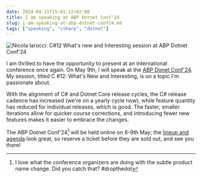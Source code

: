 ```yaml
---
date: 2024-04-15T15:01:12+02:00
title: I am speaking at ABP Dotnet Conf'24
slug: i-am-speaking-at-abp-dotnet-conf24.md
tags: ["speaking", "csharp", "dotnet"]
---
```

![Nicola Iarocci: C#12 What's new and Interesting session at ABP Dotnet Conf'24](/images/abp-dotnet-conf24.png)

I am thrilled to have the opportunity to present at an international conference once again. On May 9th, I will speak at the [ABP Donet Conf'24](https://abp.io/conference/2024). My session, titled C #12: What's New and Interesting, is on a topic I'm passionate about. 


With the alignment of C# and Dotnet Core release cycles, the C# release cadence has increased (we're on a yearly cycle now), while feature quantity has reduced for individual releases, which is good. The faster, smaller iterations allow for quicker course corrections, and introducing fewer new features makes it easier to embrace the changes.

The ABP Dotnet Conf'24[^1] will be held online on 8-9th May; the [lineup and agenda](https://abp.io/conference/2024#agenda) look great, so reserve a ticket before they are sold out, and see you there!

[^1]: I love what the conference organizers are doing with the subtle product name change. Did you catch that? #dropthedot